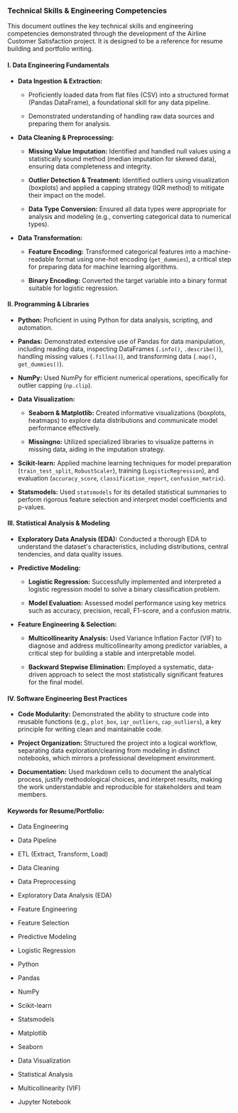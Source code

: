
### Technical Skills & Engineering Competencies

This document outlines the key technical skills and engineering competencies demonstrated through the development of the Airline Customer Satisfaction project. It is designed to be a reference for resume building and portfolio writing.

#### **I. Data Engineering Fundamentals**

- **Data Ingestion & Extraction:**
    
    - Proficiently loaded data from flat files (CSV) into a structured format (Pandas DataFrame), a foundational skill for any data pipeline.
        
    - Demonstrated understanding of handling raw data sources and preparing them for analysis.
        
- **Data Cleaning & Preprocessing:**
    
    - **Missing Value Imputation:** Identified and handled null values using a statistically sound method (median imputation for skewed data), ensuring data completeness and integrity.
        
    - **Outlier Detection & Treatment:** Identified outliers using visualization (boxplots) and applied a capping strategy (IQR method) to mitigate their impact on the model.
        
    - **Data Type Conversion:** Ensured all data types were appropriate for analysis and modeling (e.g., converting categorical data to numerical types).
        
- **Data Transformation:**
    
    - **Feature Encoding:** Transformed categorical features into a machine-readable format using one-hot encoding (`get_dummies`), a critical step for preparing data for machine learning algorithms.
        
    - **Binary Encoding:** Converted the target variable into a binary format suitable for logistic regression.
        

#### **II. Programming & Libraries**

- **Python:** Proficient in using Python for data analysis, scripting, and automation.
    
- **Pandas:** Demonstrated extensive use of Pandas for data manipulation, including reading data, inspecting DataFrames (`.info()`, `.describe()`), handling missing values (`.fillna()`), and transforming data (`.map()`, `get_dummies()`).
    
- **NumPy:** Used NumPy for efficient numerical operations, specifically for outlier capping (`np.clip`).
    
- **Data Visualization:**
    
    - **Seaborn & Matplotlib:** Created informative visualizations (boxplots, heatmaps) to explore data distributions and communicate model performance effectively.
        
    - **Missingno:** Utilized specialized libraries to visualize patterns in missing data, aiding in the imputation strategy.
        
- **Scikit-learn:** Applied machine learning techniques for model preparation (`train_test_split`, `RobustScaler`), training (`LogisticRegression`), and evaluation (`accuracy_score`, `classification_report`, `confusion_matrix`).
    
- **Statsmodels:** Used `statsmodels` for its detailed statistical summaries to perform rigorous feature selection and interpret model coefficients and p-values.
    

#### **III. Statistical Analysis & Modeling**

- **Exploratory Data Analysis (EDA):** Conducted a thorough EDA to understand the dataset's characteristics, including distributions, central tendencies, and data quality issues.
    
- **Predictive Modeling:**
    
    - **Logistic Regression:** Successfully implemented and interpreted a logistic regression model to solve a binary classification problem.
        
    - **Model Evaluation:** Assessed model performance using key metrics such as accuracy, precision, recall, F1-score, and a confusion matrix.
        
- **Feature Engineering & Selection:**
    
    - **Multicollinearity Analysis:** Used Variance Inflation Factor (VIF) to diagnose and address multicollinearity among predictor variables, a critical step for building a stable and interpretable model.
        
    - **Backward Stepwise Elimination:** Employed a systematic, data-driven approach to select the most statistically significant features for the final model.
        

#### **IV. Software Engineering Best Practices**

- **Code Modularity:** Demonstrated the ability to structure code into reusable functions (e.g., `plot_box`, `iqr_outliers`, `cap_outliers`), a key principle for writing clean and maintainable code.
    
- **Project Organization:** Structured the project into a logical workflow, separating data exploration/cleaning from modeling in distinct notebooks, which mirrors a professional development environment.
    
- **Documentation:** Used markdown cells to document the analytical process, justify methodological choices, and interpret results, making the work understandable and reproducible for stakeholders and team members.
    

#### **Keywords for Resume/Portfolio:**

- Data Engineering
    
- Data Pipeline
    
- ETL (Extract, Transform, Load)
    
- Data Cleaning
    
- Data Preprocessing
    
- Exploratory Data Analysis (EDA)
    
- Feature Engineering
    
- Feature Selection
    
- Predictive Modeling
    
- Logistic Regression
    
- Python
    
- Pandas
    
- NumPy
    
- Scikit-learn
    
- Statsmodels
    
- Matplotlib
    
- Seaborn
    
- Data Visualization
    
- Statistical Analysis
    
- Multicollinearity (VIF)
    
- Jupyter Notebook